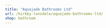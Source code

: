 ```yaml
---
title: "Aquajade Bathrooms Ltd"
url: /kirkby-lonsdale/aquajade-bathrooms-ltd/
shop: bathroom
---
```

